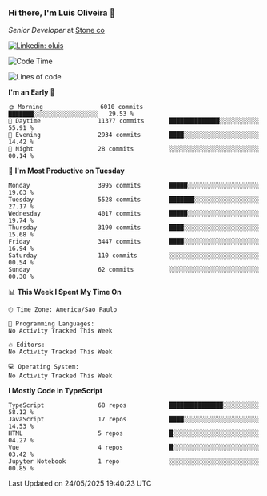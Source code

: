 ### Hi there, I'm Luis Oliveira 👋
*Senior Developer* at [Stone co](https://www.stone.com.br)  

[![Linkedin: oluis](https://img.shields.io/badge/-ooluis-blue?style=flat-square&logo=Linkedin&logoColor=white&link=https://www.linkedin.com/in/ooluis)](https://www.linkedin.com/in/ooluis/)

<!--START_SECTION:waka-->
![Code Time](http://img.shields.io/badge/Code%20Time-4%2C800%20hrs%2047%20mins-blue)

![Lines of code](https://img.shields.io/badge/From%20Hello%20World%20I%27ve%20Written-8.7%20million%20lines%20of%20code-blue)

**I'm an Early 🐤** 

```text
🌞 Morning                6010 commits        ███████░░░░░░░░░░░░░░░░░░   29.53 % 
🌆 Daytime                11377 commits       ██████████████░░░░░░░░░░░   55.91 % 
🌃 Evening                2934 commits        ████░░░░░░░░░░░░░░░░░░░░░   14.42 % 
🌙 Night                  28 commits          ░░░░░░░░░░░░░░░░░░░░░░░░░   00.14 % 
```
📅 **I'm Most Productive on Tuesday** 

```text
Monday                   3995 commits        █████░░░░░░░░░░░░░░░░░░░░   19.63 % 
Tuesday                  5528 commits        ███████░░░░░░░░░░░░░░░░░░   27.17 % 
Wednesday                4017 commits        █████░░░░░░░░░░░░░░░░░░░░   19.74 % 
Thursday                 3190 commits        ████░░░░░░░░░░░░░░░░░░░░░   15.68 % 
Friday                   3447 commits        ████░░░░░░░░░░░░░░░░░░░░░   16.94 % 
Saturday                 110 commits         ░░░░░░░░░░░░░░░░░░░░░░░░░   00.54 % 
Sunday                   62 commits          ░░░░░░░░░░░░░░░░░░░░░░░░░   00.30 % 
```


📊 **This Week I Spent My Time On** 

```text
🕑︎ Time Zone: America/Sao_Paulo

💬 Programming Languages: 
No Activity Tracked This Week

🔥 Editors: 
No Activity Tracked This Week

💻 Operating System: 
No Activity Tracked This Week
```

**I Mostly Code in TypeScript** 

```text
TypeScript               68 repos            ███████████████░░░░░░░░░░   58.12 % 
JavaScript               17 repos            ████░░░░░░░░░░░░░░░░░░░░░   14.53 % 
HTML                     5 repos             █░░░░░░░░░░░░░░░░░░░░░░░░   04.27 % 
Vue                      4 repos             █░░░░░░░░░░░░░░░░░░░░░░░░   03.42 % 
Jupyter Notebook         1 repo              ░░░░░░░░░░░░░░░░░░░░░░░░░   00.85 % 
```




 Last Updated on 24/05/2025 19:40:23 UTC
<!--END_SECTION:waka-->
